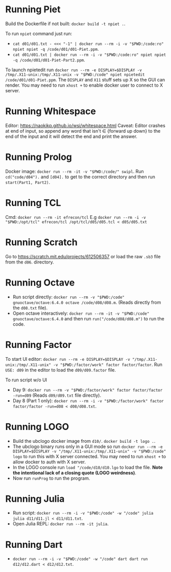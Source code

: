 # Running Piet

Build the Dockerfile if not built: `docker build -t npiet .`.

To run `npiet` command just run:
- `cat d01/d01.txt - <<< "-1" | docker run --rm -i -v "$PWD:/code:ro" npiet npiet -q
  /code/d01/d01-Piet.ppm`.
- `cat d01/d01.txt | docker run --rm -i -v "$PWD:/code:ro" npiet npiet -q
  /code/d01/d01-Piet-Part2.ppm`.

To launch npietedit run `docker run --rm -e DISPLAY=$DISPLAY -v /tmp/.X11-unix:/tmp/.X11-unix -v
"$PWD:/code" npiet npietedit /code/d01/d01-Piet.ppm`. The `DISPLAY` and `X11` stuff sets up X so the
GUI can render. You may need to run `xhost +` to enable docker user to connect to X server.

# Running Whitespace

Editor: https://naokikp.github.io/wsi/whitespace.html
Caveat: Editor crashes at end of input, so append any word that isn't ∈ {forward up down} to the end
of the input and it will detect the end and print the answer.

# Running Prolog

Docker image: `docker run --rm -it -v "$PWD:/code/" swipl`. Run `cd("code/d04").` and `[d04].` to
get to the correct directory and then run `start(Part1, Part2)`.

# Running TCL

Cmd: `docker run --rm -it efrecon/tcl`
E.g `docker run --rm -i -v "$PWD:/opt/tcl" efrecon/tcl /opt/tcl/d05/d05.tcl < d05/d05.txt`

# Running Scratch

Go to https://scratch.mit.edu/projects/612506357 or load the raw `.sb3` file from the `d06`.
directory.

# Running Octave

- Run script directly: `docker run --rm -v "$PWD:/code" gnuoctave/octave:6.4.0 octave
  /code/d08/d08.m`. (Reads directly from the `d08.txt` file).
- Open octave interactively: `docker run --rm -it -v "$PWD:/code" gnuoctave/octave:6.4.0` and then
  run `run("/code/d08/d08.m")` to run the code.

# Running Factor

To start UI editor: `docker run --rm -e DISPLAY=$DISPLAY -v "/tmp/.X11-unix:/tmp/.X11-unix" -v
"$PWD:/factor/work" factor factor/factor`. Run `USE: d09` in the editor to load the `d09/d09.factor`
file.

To run script w/o UI
- Day 9: `docker run --rm -v "$PWD:/factor/work" factor factor/factor -run=d09` (Reads
 `d09/d09.txt` file directly).
- Day 8 (Part 1 only): `docker run --rm -i -v "$PWD:/factor/work" factor factor/factor -run=d08 <
  d08/d08.txt`.

# Running LOGO

- Build the ubclogo docker image from `d10/`. `docker build -t logo .`.
- The ubclogo binary runs only in a GUI mode so run `docker run --rm -e DISPLAY=$DISPLAY -v
  "/tmp/.X11-unix:/tmp/.X11-unix" -v "$PWD:/code" logo` to run this with X server connected. You may
  need to run `xhost +` to allow docker to auth with X server.
- In the LOGO console run `load "/code/d10/d10.lgo` to load the file. **Note the intentional lack of
  a closing quote (LOGO weirdness)**.
- Now run `runProg` to run the program.

# Running Julia

- Run script: `docker run --rm -i -v "$PWD:/code" -w "/code" julia julia d11/d11.jl < d11/d11.txt`.
- Open Julia REPL: `docker run --rm -it julia`.

# Running Dart

- `docker run --rm -i -v "$PWD:/code" -w "/code" dart dart run d12/d12.dart < d12/d12.txt`.
